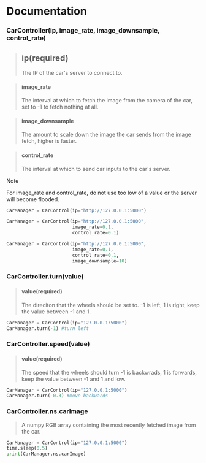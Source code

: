 # Documentation

### CarController(ip, image_rate, image_downsample, control_rate)
> ## ip(required)
> The IP of the car's server to connect to.

> #### image_rate
> The interval at which to fetch the image from the camera of the car, set to -1 to fetch nothing at all.

> #### image_downsample
> The amount to scale down the image the car sends from the image fetch, higher is faster.

> #### control_rate
> The interval at which to send car inputs to the car's server.

> [!NOTE]
> For image_rate and control_rate, do not use too low of a value or the server will become flooded.

```python
CarManager = CarControl(ip="http://127.0.0.1:5000")
```
```python
CarManager = CarControl(ip="http://127.0.0.1:5000", 
                        image_rate=0.1, 
                        control_rate=0.1)
```
```python
CarManager = CarControl(ip="http://127.0.0.1:5000", 
                        image_rate=0.1, 
                        control_rate=0.1, 
                        image_downsample=10)
```

### CarController.turn(value)

> #### value(required)
> The direciton that the wheels should be set to. -1 is left, 1 is right, keep the value between -1 and 1.

```python
CarManager = CarControl(ip="127.0.0.1:5000")
CarManager.turn(-1) #turn left
```

### CarController.speed(value)
> #### value(required)
> The speed that the wheels should turn -1 is backwrads, 1 is forwards, keep the value between -1 and 1 and low.

```python
CarManager = CarControl(ip="127.0.0.1:5000")
CarManager.turn(-0.3) #move backwards 
```

### CarController.ns.carImage
> A numpy RGB array containing the most recently fetched image from the car.

```python
CarManager = CarControl(ip="127.0.0.1:5000")
time.sleep(0.5)
print(CarManager.ns.carImage)
```

